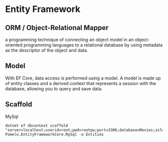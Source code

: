 # Entity Framework

## ORM / Object-Relational Mapper

a programming technique of connecting an object model in an object-oriented programming languages to a relational database by using metadata as the descriptor of the object and data.

## Model

With EF Core, data access is performed using a model. A model is made up of entity classes and a derived context that represents a session with the database, allowing you to query and save data.

## Scaffold
MySql
```shell
dotnet ef dbcontext scaffold "server=localhost;userid=root;pwd=rootpw;port=3306;database=Movies;sslmode=none;" Pomelo.EntityFrameworkCore.MySql -o Entities
```
